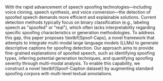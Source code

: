 With the rapid advancement of speech spoofing technologies—including voice cloning, speech synthesis, and voice conversion—the detection of spoofed speech demands more efficient and explainable solutions. Current detection methods typically focus on binary classification (e.g., labeling speech as "spoofed" or "real"), which often lacks interpretability regarding specific spoofing characteristics or generation methodologies. To address this gap, this paper proposes \textbf{Spoof-Caps}, a novel framework that attempts to integrate multi-modal large language models (LLMs) to generate descriptive captions for spoofing detection. Our approach aims to provide fine-grained explanations of spoofed speech, such as identifying spoofing types, inferring potential generation techniques, and quantifying spoofing severity through multi-modal analysis. To enable this capability, we construct a novel \textbf{Spoof-Caption dataset} by augmenting standard spoofing corpora with multi-level textual annotations.
